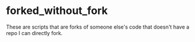 # forked_without_fork
These are scripts that are forks of someone else's code that doesn't have a repo I can directly fork.
